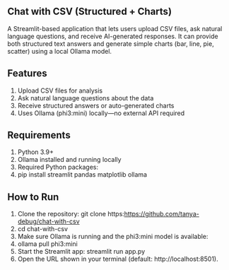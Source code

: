 Chat with CSV (Structured + Charts)
---
A Streamlit-based application that lets users upload CSV files, ask natural language questions, and receive AI-generated responses. It can provide both structured text answers and generate simple charts (bar, line, pie, scatter) using a local Ollama model.

Features
---
1. Upload CSV files for analysis
2. Ask natural language questions about the data
3. Receive structured answers or auto-generated charts
4. Uses Ollama (phi3:mini) locally—no external API required

Requirements
-
1. Python 3.9+
2. Ollama installed and running locally
3. Required Python packages:
4. pip install streamlit pandas matplotlib ollama

How to Run
-
1. Clone the repository: git clone https:https://github.com/tanya-debug/chat-with-csv
2. cd chat-with-csv
3. Make sure Ollama is running and the phi3:mini model is available:
4. ollama pull phi3:mini
5. Start the Streamlit app: streamlit run app.py
4. Open the URL shown in your terminal (default: http://localhost:8501).
